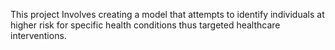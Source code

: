 This project Involves creating a model that attempts to identify individuals at higher risk for specific health conditions thus targeted healthcare interventions.


